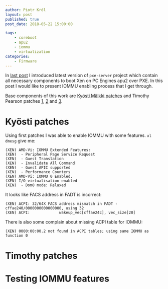 ```yaml
---
author: Piotr Król
layout: post
published: true
post_date: 2018-05-22 15:00:00

tags:
	- coreboot
	- apu2
	- iommu
	- virtualization
categories:
	- Firmware
---
```


In [last post](TBD) I introduced latest version of `pxe-server` project which
contain all necessary components to boot Xen on PC Engines apu2 over PXE. In
this post I would like to present IOMMU enabling process that I get through.

Base components of this work are [Kyösti Mälkki patches](http://xen.1045712.n5.nabble.com/Enabling-AMD-Vi-IOMMU-panics-Xen-td5731305.html)
and Timothy Pearson patches
[1](https://review.coreboot.org/#/c/coreboot/+/15186/),
[2](https://review.coreboot.org/#/c/coreboot/+/15165/) and
[3](https://review.coreboot.org/#/c/coreboot/+/15164/).

# Kyösti patches

Using first patches I was able to enable IOMMU with some features. `xl dmesg`
give me:

```
(XEN) AMD-Vi: IOMMU Extended Features:
(XEN)  - Peripheral Page Service Request
(XEN)  - Guest Translation
(XEN)  - Invalidate All Command
(XEN)  - Guest APIC supported
(XEN)  - Performance Counters
(XEN) AMD-Vi: IOMMU 0 Enabled.
(XEN) I/O virtualisation enabled
(XEN)  - Dom0 mode: Relaxed
```

It looks like FACS address in FADT is incorrect:

```
(XEN) ACPI: 32/64X FACS address mismatch in FADT - cffae240/0000000000000000, using 32
(XEN) ACPI:             wakeup_vec[cffae24c], vec_size[20]
```

There is also some complain about missing ACPI table for IOMMU:

```
(XEN) 0000:00:00.2 not found in ACPI tables; using same IOMMU as function 0
```

# Timothy patches

# Testing IOMMU features
